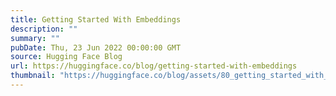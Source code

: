 ```yaml
---
title: Getting Started With Embeddings
description: ""
summary: ""
pubDate: Thu, 23 Jun 2022 00:00:00 GMT
source: Hugging Face Blog
url: https://huggingface.co/blog/getting-started-with-embeddings
thumbnail: "https://huggingface.co/blog/assets/80_getting_started_with_embeddings/thumbnail.png"
---
```


